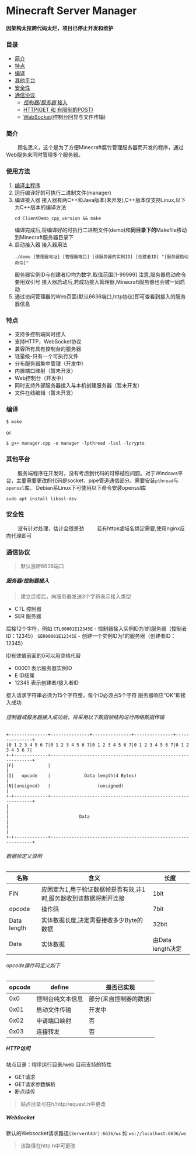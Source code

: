 # Minecraft Server Manager
#### 因架构太拉跨代码太烂，项目已停止开发和维护
### 目录
* [简介](#explain)
* [特点](#feature)
* [编译](#compile)
* [其他平台](#otheros)
* [安全性](#security)
* [通信协议](#protocol)
    * [_控制器/服务器_ 接入](#serctl)
    * [HTTP(GET 和 有限制的POST)](#http)
    * [WebSocket](#websocket)(控制台回显与文件传输)

### 简介 <span id="explain"></span>
&nbsp;&nbsp;&nbsp;&nbsp;&nbsp;&nbsp;&nbsp;&nbsp;顾名思义，这个是为了方便Minecraft腐竹管理服务器而开发的程序，通过Web服务来同时管理多个服务器。
### 使用方法 <span id="usage"></span>
1. [编译主程序](#compile)
2.  运行编译好的可执行二进制文件(manager)
3.  编译接入器
    接入器有两C++和Java版本(未开发),C++版本仅支持Linux,以下为C++版本的编译方法
    ```shell
    cd ClientDemo_cpp_version && make
    ```
    编译完成后,将编译好的可执行二进制文件(demo)和<b>同目录下的</b>Makefile移动到Minecraft服务器目录下
4.  启动接入器
    接入器用法
    ```
    ./demo [管理器地址] [管理器端口] [该服务器的实例ID] [创建者ID] "[服务器启动命令]"
    ```
    服务器实例ID与创建者ID均为数字,取值范围[1-99999]
    注意,服务器启动命令要用双引号
    接入器启动后,若成功接入管理器,Minecraft服务器也会被一同启动
5.  通过访问管理器的Web页面(默认6636端口,http协议)即可查看到接入的服务器信息


### 特点 <span id="feature"></span>
* 支持多控制端同时接入
* 支持HTTP，WebSocket协议
* 兼容所有具有控制台的服务器
* 轻量级-只有一个可执行文件
* 分布服务器集中管理（开发中）
* 内置端口映射（暂未开发）
* Web控制台（开发中）
* 同时支持外部服务器接入与本机创建服务器（暂未开发）
* 文件在线编辑（暂未开发）
### 编译 <span id="compile"></span>
```shell
$ make  
```
or
```shell
$ g++ manager.cpp -o manager -lpthread -lssl -lcrypto
```

### 其他平台 <span id="otheros"></span>
&nbsp;&nbsp;&nbsp;&nbsp;&nbsp;&nbsp;&nbsp;&nbsp;服务端程序在开发时，没有考虑到代码的可移植性问题。对于Windows平台，主要需要更改的代码是socket，pipe管道通信部分。需要安装`pthread`与`openssl`库。
Debian系Linux下可使用以下命令安装openssl库
```shell
sudo apt install libssl-dev
```

### 安全性 <span id="security"></span>
&nbsp;&nbsp;&nbsp;&nbsp;&nbsp;&nbsp;&nbsp;&nbsp;没有针对处理，估计会很差劲
&nbsp;&nbsp;&nbsp;&nbsp;&nbsp;&nbsp;&nbsp;&nbsp;若有https或域名绑定需要,使用nginx反向代理即可
### 通信协议 <span id="protocol"></span>
>默认监听6636端口
##### 服务器/控制器接入 <span id="serctl"></span>
>建立连接后，向服务器发送3个字符表示接入类型
- CTL 控制器
- SER 服务器  

后接12个字符，例如
`CTL00001E12345E` - 控制器接入实例ID为1的服务器（控制者ID：12345）
`SER00001E12345E` - 创建一个实例ID为1的服务器（创建者ID：12345）

ID有效值前面的0可以用空格代替
- 00001 表示服务器实例ID
- E ID结尾
- 12345 表示创建者/接入者ID

接入请求字符串必须为15个字符整，每个ID必须占5个字符
服务器响应“OK”即接入成功
###### 控制器或服务器接入成功后，将采用以下数据帧结构进行网络数据传输
```
+---------------+---------------+---------------+---------------+---------------+
|0 1 2 3 4 5 6 7|0 1 2 3 4 5 6 7|0 1 2 3 4 5 6 7|0 1 2 3 4 5 6 7|0 1 2 3 4 5 6 7|
+-+-------------+---------------------------------------------------------------+
|F|             |                                                               |
|I|   opcode    |             Data length(4 Bytes)                              |
|N|(unsigned)   |                  (unsigned)                                   |
+-+-------------+---------------------------------------------------------------+
|                                                                               |
|                           Data                                                |
|                                                                               |
+-+-------------+---------------------------------------------------------------+
```
###### 数据帧定义说明
|名称|含义|长度|
|-|-|-|
|FIN|应固定为1,用于验证数据帧是否有效,非1时,服务器收到该数据将断开连接|1bit|
|opcode|操作码|7bit|
|Data length|实体数据长度,决定需要接收多少Byte的数据|32bit|
|Data|实体数据|由Data length决定|
###### opcode操作码定义如下
|opcode|define|是否已实现|
|-|-|-|
|0x0|控制台纯文本信息|部分(来自控制器的数据)|
|0x01|启动文件传输|开发中|
|0x02|申请端口映射|否|
|0x03|连接转发|否|
##### HTTP访问 <span id="http"></span>
站点目录：程序运行目录/web
目前支持的特性
- GET请求
- GET请求参数解析
- 断点续传
>站点目录可在h/http/request.h中更改
##### WebSocket <span id="websocket"></span>
默认的Websocket请求路径`[ServerAddr]:6636/ws`
如 `ws://localhost:6636/ws`
>该路径在http.h中可更改
